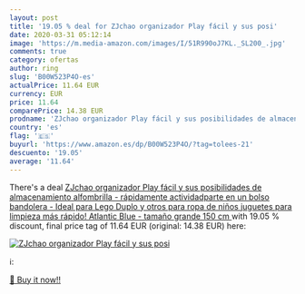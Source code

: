 ```yaml
---
layout: post
title: '19.05 % deal for ZJchao organizador Play fácil y sus posi'
date: 2020-03-31 05:12:14
image: 'https://m.media-amazon.com/images/I/51R990oJ7KL._SL200_.jpg'
comments: true
category: ofertas
author: ring
slug: 'B00W523P4O-es'
actualPrice: 11.64 EUR
currency: EUR
price: 11.64
comparePrice: 14.38 EUR
prodname: 'ZJchao organizador Play fácil y sus posibilidades de almacenamiento alfombrilla - rápidamente actividadparte en un bolso bandolera - Ideal para Lego  Duplo y otros para ropa de niños juguetes para limpieza más rápido! Atlantic Blue  - tamaño grande 150 cm '
country: 'es'
flag: '🇪🇸'
buyurl: 'https://www.amazon.es/dp/B00W523P4O/?tag=tolees-21'
descuento: '19.05'
average: '11.64'
---
```


There's a deal [ZJchao organizador Play fácil y sus posibilidades de almacenamiento alfombrilla - rápidamente actividadparte en un bolso bandolera - Ideal para Lego  Duplo y otros para ropa de niños juguetes para limpieza más rápido! Atlantic Blue  - tamaño grande 150 cm ](https://www.amazon.es/dp/B00W523P4O/?tag=tolees-21)  with  19.05 % discount, final price tag of  11.64 EUR (original: 14.38 EUR) here:

[![ZJchao organizador Play fácil y sus posi](https://m.media-amazon.com/images/I/51R990oJ7KL._SL200_.jpg)](https://www.amazon.es/dp/B00W523P4O/?tag=tolees-21)

ℹ️:


[🛒 Buy it now!!](https://www.amazon.es/dp/B00W523P4O/?tag=tolees-21)
